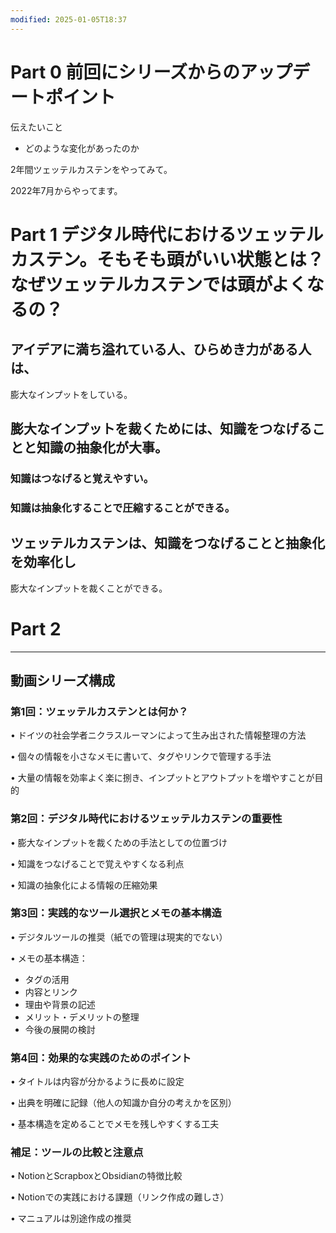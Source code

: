 ```yaml
---
modified: 2025-01-05T18:37
---
```

  

  

  

# Part 0 前回にシリーズからのアップデートポイント

伝えたいこと

- どのような変化があったのか

  

2年間ツェッテルカステンをやってみて。

2022年7月からやってます。

  

  

  

  

  

# Part 1 デジタル時代におけるツェッテルカステン。そもそも頭がいい状態とは？なぜツェッテルカステンでは頭がよくなるの？

  

## アイデアに満ち溢れている人、ひらめき力がある人は、  
膨大なインプットをしている。  

  

## 膨大なインプットを裁くためには、知識をつなげることと知識の抽象化が大事。

  

  

### 知識はつなげると覚えやすい。

  

### 知識は抽象化することで圧縮することができる。

  

  

  

## ツェッテルカステンは、知識をつなげることと抽象化を効率化し  
膨大なインプットを裁くことができる。  

  

  

  

  

# Part 2

  

  

  

---

  

## 動画シリーズ構成

### 第1回：ツェッテルカステンとは何か？

• ドイツの社会学者ニクラスルーマンによって生み出された情報整理の方法

• 個々の情報を小さなメモに書いて、タグやリンクで管理する手法

• 大量の情報を効率よく楽に捌き、インプットとアウトプットを増やすことが目的

### 第2回：デジタル時代におけるツェッテルカステンの重要性

• 膨大なインプットを裁くための手法としての位置づけ

• 知識をつなげることで覚えやすくなる利点

• 知識の抽象化による情報の圧縮効果

### 第3回：実践的なツール選択とメモの基本構造

• デジタルツールの推奨（紙での管理は現実的でない）

• メモの基本構造：

- タグの活用
- 内容とリンク
- 理由や背景の記述
- メリット・デメリットの整理
- 今後の展開の検討

### 第4回：効果的な実践のためのポイント

• タイトルは内容が分かるように長めに設定

• 出典を明確に記録（他人の知識か自分の考えかを区別）

• 基本構造を定めることでメモを残しやすくする工夫

### 補足：ツールの比較と注意点

• NotionとScrapboxとObsidianの特徴比較

• Notionでの実践における課題（リンク作成の難しさ）

• マニュアルは別途作成の推奨